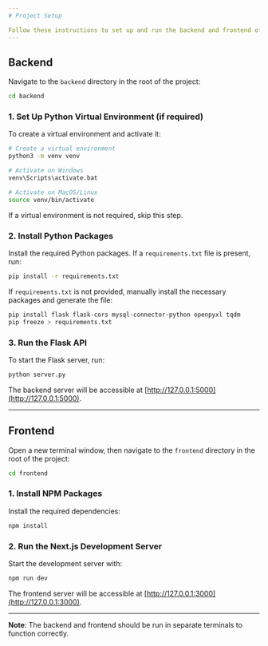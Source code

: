 ```yaml
---
# Project Setup

Follow these instructions to set up and run the backend and frontend of this project. Both servers should be run in separate terminal windows.
---
```


## Backend

Navigate to the `backend` directory in the root of the project:

```bash
cd backend
```

### 1. Set Up Python Virtual Environment (if required)

To create a virtual environment and activate it:

```bash
# Create a virtual environment
python3 -m venv venv

# Activate on Windows
venv\Scripts\activate.bat

# Activate on MacOS/Linux
source venv/bin/activate
```

If a virtual environment is not required, skip this step.

### 2. Install Python Packages

Install the required Python packages. If a `requirements.txt` file is present, run:

```bash
pip install -r requirements.txt
```

If `requirements.txt` is not provided, manually install the necessary packages and generate the file:

```bash
pip install flask flask-cors mysql-connector-python openpyxl tqdm
pip freeze > requirements.txt
```

### 3. Run the Flask API

To start the Flask server, run:

```bash
python server.py
```

The backend server will be accessible at [http://127.0.0.1:5000](http://127.0.0.1:5000).

---

## Frontend

Open a new terminal window, then navigate to the `frontend` directory in the root of the project:

```bash
cd frontend
```

### 1. Install NPM Packages

Install the required dependencies:

```bash
npm install
```

### 2. Run the Next.js Development Server

Start the development server with:

```bash
npm run dev
```

The frontend server will be accessible at [http://127.0.0.1:3000](http://127.0.0.1:3000).

---

**Note**: The backend and frontend should be run in separate terminals to function correctly.
